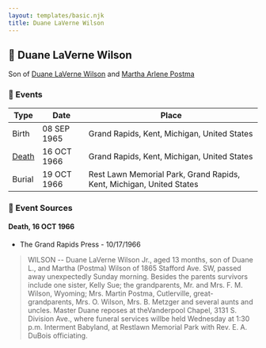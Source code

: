 ```yaml
---
layout: templates/basic.njk
title: Duane LaVerne Wilson
---
```

## 🔵 Duane LaVerne Wilson

Son of [Duane LaVerne Wilson](/people/6/61086158) and [Martha Arlene Postma](/people/3/39368292)

### 📆 Events

Type | Date | Place
------ | ------ | ------
Birth | 08 SEP 1965 | Grand Rapids, Kent, Michigan, United States
[Death](#event-2dfb84cb-ec17-4166-bb16-1fa35faac6b1) | 16 OCT 1966 | Grand Rapids, Kent, Michigan, United States
Burial | 19 OCT 1966 | Rest Lawn Memorial Park, Grand Rapids, Kent, Michigan, United States

### 📰 Event Sources

#### <a id="event-2dfb84cb-ec17-4166-bb16-1fa35faac6b1"></a> Death, 16 OCT 1966
* The Grand Rapids Press  - 10/17/1966
>   
  > WILSON -- Duane LaVerne Wilson Jr., aged 13 months, son of Duane L., and Martha (Postma) Wilson of 1865 Stafford Ave. SW, passed away unexpectedly Sunday morning. Besides the parents survivors include one sister, Kelly Sue; the grandparents, Mr. and Mrs. F. M. Wilson, Wyoming; Mrs. Martin Postma, Cutlerville, great-grandparents, Mrs. O. Wilson, Mrs. B. Metzger and several aunts and uncles. Master Duane reposes at theVanderpool Chapel, 3131 S. Division Ave., where funeral services willbe held Wednesday at 1:30 p.m. Interment Babyland, at Restlawn Memorial Park with Rev. E. A. DuBois officiating.
